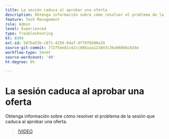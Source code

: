 ```yaml
---
title: La sesión caduca al aprobar una oferta
description: Obtenga información sobre cómo resolver el problema de la sesión que caduca al aprobar una oferta.
feature: Task Management
role: Admin
level: Experienced
type: Troubleshooting
kt: 8394
exl-id: 58fba53b-c071-4256-94a7-df79f6500e29
source-git-commit: 772f54e81c42cc88b1aa123843c36a06866c024e
workflow-type: tm+mt
source-wordcount: '40'
ht-degree: 0%

---
```


# La sesión caduca al aprobar una oferta

Obtenga información sobre cómo resolver el problema de la sesión que caduca al aprobar una oferta.

>[!VIDEO](https://video.tv.adobe.com/v/335898?quality=12)

